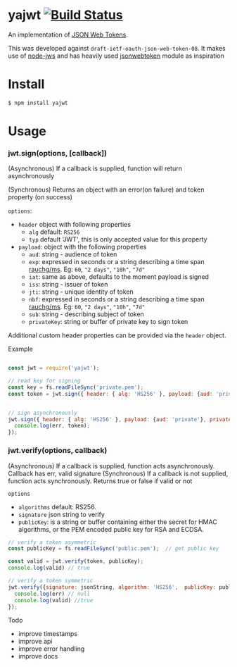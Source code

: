 # yajwt [![Build Status](https://travis-ci.org/simon-p-r/yajwt.svg?branch=master)](https://travis-ci.org/simon-p-r/yajwt)


An implementation of [JSON Web Tokens](https://tools.ietf.org/html/rfc7519).

This was developed against `draft-ietf-oauth-json-web-token-08`. It makes use of [node-jws](https://github.com/brianloveswords/node-jws) and has heavily used [jsonwebtoken](https://github.com/auth0/node-jsonwebtoken) module as inspiration

# Install

```bash
$ npm install yajwt
```

# Usage

### jwt.sign(options, [callback])

(Asynchronous) If a callback is supplied, function will return asynchronously

(Synchronous) Returns an object with an error(on failure) and token property (on success)


`options`:

* `header` object with following properties
  * `alg` default: `RS256`
  * `typ` default 'JWT', this is only accepted value for this property
* `payload`: object with the following properties
  * `aud`: string - audience of token
  * `exp`: expressed in seconds or a string describing a time span [rauchg/ms](https://github.com/rauchg/ms.js). Eg: `60`, `"2 days"`, `"10h"`, `"7d"`
  * `iat`: same as above, defaults to the moment payload is signed
  * `iss`: string -  issuer of token
  * `jti`: string - unique identity of token
  * `nbf`: expressed in seconds or a string describing a time span [rauchg/ms](https://github.com/rauchg/ms.js). Eg: `60`, `"2 days"`, `"10h"`, `"7d"`
  * `sub`: string - describing subject of token
  * `privateKey`: string or buffer of private key to sign token




Additional custom header properties can be provided via the `header` object.


Example

```js

const jwt = require('yajwt');

// read key for signing
const key = fs.readFileSync('private.pem');  
const token = jwt.sign({ header: { alg: 'HS256' }, payload: {aud: 'private'}, privateKey: key });


// sign asynchronously
jwt.sign({ header: { alg: 'HS256' }, payload: {aud: 'private'}, privateKey: key }, (err, token) => {
  console.log(err, token);
});
```

### jwt.verify(options, callback)

(Asynchronous) If a callback is supplied, function acts asynchronously. Callback has err, valid signature
(Synchronous) If a callback is not supplied, function acts synchronously. Returns true or false if valid or not



`options`

* `algorithms` default: RS256.
* `signature` json string to verify
* `publicKey`: is a string or buffer containing either the secret for HMAC algorithms, or the PEM
encoded public key for RSA and ECDSA.


```js
// verify a token asymmetric
const publicKey = fs.readFileSync('public.pem');  // get public key

const valid = jwt.verify(token, publicKey);
console.log(valid) // true

// verify a token symmetric
jwt.verify({signature: jsonString, algorithm: 'HS256',  publicKey: publicKey}, function(err, valid) {
  console.log(err) // null
  console.log(valid) //true
});
```

Todo

* improve timestamps
* improve api
* improve error handling
* improve docs
